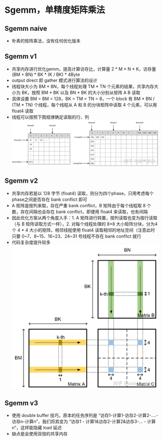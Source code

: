 # Sgemm，单精度矩阵乘法

## Sgemm naive
* 朴素的矩阵乘法，没有任何优化版本

## Sgemm v1
* 共享内存进行优化gemm，提高计算访存比，计算量 2 * M * N * K，访存量 (BM + BN) * BK * (K / BK) * 4Byte
* output direct 即 gather 模式进行算法的设计
* 线程块大小为 BM * BN，每个线程处理 TM * TN 个元素的结果，共享内存大小为 BK，按照 BM * BK 以及 BN * BK 的大小分别从矩阵 A B 读取
* 具体设置 BM = BM = 128，BK = TM = TN = 8，一个 block 有 BM * BN / (TM * TN) 个线程，每个线程从 A 和 B 的分块矩阵中读取 4 个元素，可以用 float4 读取
* 线程可以按照下图规律确定读取的行、列
![元素访问模式](./imgs/access.webp)

## Sgemm v2
* 共享内存若是以 128 字节 (float4) 读取，则分为四个phase，只用考虑每个phase之间是否存在 bank conflict 即可
* A 矩阵是按列来取，存在严重 bank conflict，B 矩阵由于每个线程取 8 个数，存在间隔也会存在 bank conflict，即便用 float4 来读取，也有间隔
* 因此优化方案从两个角度入手：1. A 矩阵进行转置，按列读取也变为按行读取（与 B 矩阵读取方式一样），2. 对每个线程处理的 8*8 大小矩阵分块，分为4个 4 * 4 大小的矩阵，相邻线程使用 float4 读取相邻的地址空间（注意此时只要 0\~7、8\~15、16\~23、24\~31 号线程不存在 bank conflict 就行
* 代码复杂度提升较多
![](./imgs/avoid_back_conflict.webp)

## Sgemm v3
* 使用 double buffer 技巧，原本的任务序列是 “访存1-计算1-访存2-计算2-....-访存n-计算n”，我们将其变为 “访存1  -  计算1&访存2-计算2&访存3-...  -  计算n”，这样能隐藏 load 延迟
* 缺点是会使用双倍的共享内存
